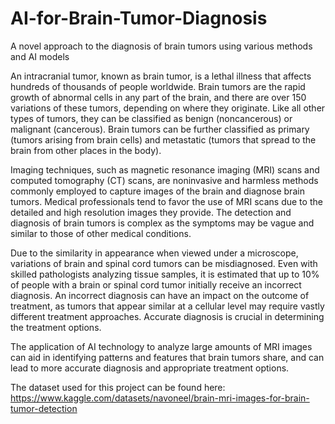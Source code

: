 # AI-for-Brain-Tumor-Diagnosis
A novel approach to the diagnosis of brain tumors using various methods and AI models

An intracranial tumor, known as brain tumor, is a lethal illness that affects hundreds of thousands of people worldwide. Brain tumors are the rapid growth of abnormal cells in any part of the brain, and there are over 150 variations of these tumors, depending on where they originate. Like all other types of tumors, they can be classified as benign (noncancerous) or malignant (cancerous). Brain tumors can be further classified as primary (tumors arising from brain cells) and metastatic (tumors that spread to the brain from other places in the body). 

Imaging techniques, such as magnetic resonance imaging (MRI) scans and computed tomography (CT) scans, are noninvasive and harmless methods commonly employed to capture images of the brain and diagnose brain tumors. Medical professionals tend to favor the use of MRI scans due to the detailed and high resolution images they provide. The detection and diagnosis of brain tumors is complex as the symptoms may be vague and similar to those of other medical conditions. 

Due to the similarity in appearance when viewed under a microscope, variations of brain and spinal cord tumors can be misdiagnosed. Even with skilled pathologists analyzing tissue samples, it is estimated that up to 10% of people with a brain or spinal cord tumor initially receive an incorrect diagnosis. An incorrect diagnosis can have an impact on the outcome of treatment, as tumors that appear similar at a cellular level may require vastly different treatment approaches. Accurate diagnosis is crucial in determining the treatment options. 

The  application of AI technology to analyze large amounts of MRI images can aid in identifying patterns and features that brain tumors share, and can lead to more accurate diagnosis and appropriate treatment options.

The dataset used for this project can be found here: https://www.kaggle.com/datasets/navoneel/brain-mri-images-for-brain-tumor-detection
